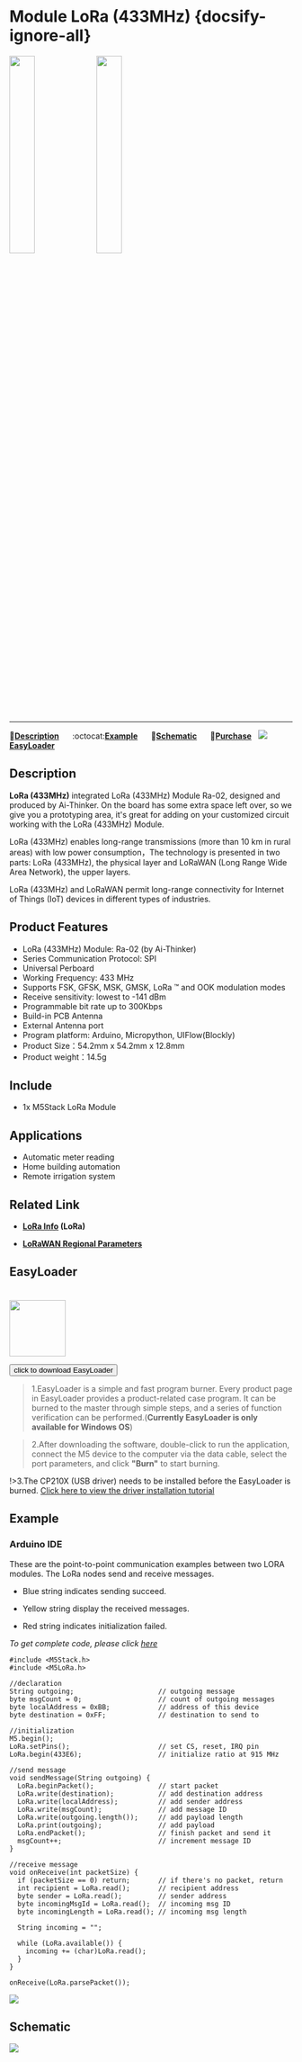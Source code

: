 # Module LoRa (433MHz) {docsify-ignore-all}

<img src="assets/img/product_pics/module/module_lora_01.jpg" width="30%" height="30%"> <img src="assets/img/product_pics/module/module_lora_02.jpg" width="30%" height="30%">

***

:memo:**[Description](#Description)**&nbsp;&nbsp;&nbsp;&nbsp;&nbsp;&nbsp;:octocat:**[Example](#Example)**&nbsp;&nbsp;&nbsp;&nbsp;&nbsp;&nbsp;:electric_plug:**[Schematic](#Schematic)**&nbsp;&nbsp;&nbsp;&nbsp;&nbsp;&nbsp;🛒**[Purchase](https://m5stack.com/products/lora-module)**&nbsp;&nbsp;&nbsp;<img src="https://m5stack.oss-cn-shenzhen.aliyuncs.com/image/EasyLoader_logo-min.jpg">**[EasyLoader](#EasyLoader)**

## Description

**LoRa (433MHz)** integrated LoRa (433MHz) Module Ra-02, designed and produced by Ai-Thinker. On the board has some extra space left over, so we give you a prototyping area, it's great for adding on your customized circuit working with the LoRa (433MHz) Module.

LoRa (433MHz) enables long-range transmissions (more than 10 km in rural areas) with low power consumption，The technology is presented in two parts: LoRa (433MHz), the physical layer and LoRaWAN (Long Range Wide Area Network), the upper layers.

LoRa (433MHz) and LoRaWAN permit long-range connectivity for Internet of Things (IoT) devices in different types of industries.

## Product Features

-  LoRa (433MHz) Module:  Ra-02 (by Ai-Thinker)
-  Series Communication Protocol: SPI
-  Universal Perboard
-  Working Frequency: 433 MHz
-  Supports FSK, GFSK, MSK, GMSK, LoRa ™ and OOK modulation modes
-  Receive sensitivity: lowest to -141 dBm
-  Programmable bit rate up to 300Kbps
-  Build-in PCB Antenna
-  External Antenna port
-  Program platform: Arduino, Micropython, UIFlow(Blockly)
-  Product Size：54.2mm x 54.2mm x 12.8mm
-  Product weight：14.5g

## Include

-  1x M5Stack LoRa Module

## Applications

-  Automatic meter reading
-  Home building automation
-  Remote irrigation system

## Related Link

- **[LoRa Info](https://wiki.ai-thinker.com/_media/lora/docs/c047ps01a1_ra-01_product_specification_v1.1.pdf) (LoRa)**

- **[LoRaWAN Regional Parameters](https://m5stack.oss-cn-shenzhen.aliyuncs.com/resource/docs/datasheet/module/lorawantm_regional_parameters_v1.1rb_-_final.pdf)**


## EasyLoader

<img src="https://m5stack.oss-cn-shenzhen.aliyuncs.com/image/EasyLoader_logo.png" width="100px" style="margin-top:20px">

<a href="https://m5stack.oss-cn-shenzhen.aliyuncs.com/EasyLoader/Module/EasyLoader_LORA_Duplex.exe"><button type="button" class="btn btn-primary">click to download EasyLoader</button></a>

>1.EasyLoader is a simple and fast program burner. Every product page in EasyLoader provides a product-related case program. It can be burned to the master through simple steps, and a series of function verification can be performed.(**Currently EasyLoader is only available for Windows OS**)

>2.After downloading the software, double-click to run the application, connect the M5 device to the computer via the data cable, select the port parameters, and click **"Burn"** to start burning.

!>3.The CP210X (USB driver) needs to be installed before the EasyLoader is burned. [Click here to view the driver installation tutorial](en/related_documents/M5Burner#install-usb-driver)

## Example

### Arduino IDE

These are the point-to-point communication examples between two LORA modules. The LoRa nodes send and receive messages.

* Blue string indicates sending succeed.

* Yellow string display the received messages.

* Red string indicates initialization failed.

*To get complete code, please click [here](https://github.com/m5stack/M5-ProductExampleCodes/tree/master/Module/LORA/Arduino)*

```arduino
#include <M5Stack.h>
#include <M5LoRa.h>

//declaration
String outgoing;                     // outgoing message
byte msgCount = 0;                   // count of outgoing messages
byte localAddress = 0xBB;            // address of this device
byte destination = 0xFF;             // destination to send to

//initialization
M5.begin();
LoRa.setPins();                      // set CS, reset, IRQ pin
LoRa.begin(433E6);                   // initialize ratio at 915 MHz

//send message
void sendMessage(String outgoing) {
  LoRa.beginPacket();                // start packet
  LoRa.write(destination);           // add destination address
  LoRa.write(localAddress);          // add sender address
  LoRa.write(msgCount);              // add message ID
  LoRa.write(outgoing.length());     // add payload length
  LoRa.print(outgoing);              // add payload
  LoRa.endPacket();                  // finish packet and send it
  msgCount++;                        // increment message ID
}

//receive message
void onReceive(int packetSize) {
  if (packetSize == 0) return;       // if there's no packet, return
  int recipient = LoRa.read();       // recipient address
  byte sender = LoRa.read();         // sender address
  byte incomingMsgId = LoRa.read();  // incoming msg ID
  byte incomingLength = LoRa.read(); // incoming msg length

  String incoming = "";

  while (LoRa.available()) {
    incoming += (char)LoRa.read();
  }
}

onReceive(LoRa.parsePacket());
```

<img src="assets/img/product_pics/module/module_example/LORA/example_module_lora868_02.png">

## Schematic

<img src="assets/img/product_pics/module/lora868_sch.png">